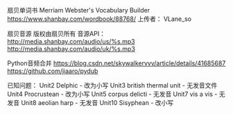 扇贝单词书 Merriam Webster's Vocabulary Builder
https://www.shanbay.com/wordbook/88768/
上传者： VLane_so

扇贝音源 
版权由扇贝所有
音源API：
http://media.shanbay.com/audio/us/%s.mp3
http://media.shanbay.com/audio/uk/%s.mp3

Python音频合并
https://blog.csdn.net/skywalkervvv/article/details/41685687
https://github.com/jiaaro/pydub

已知问题：
Unit2 Delphic - 改为小写
Unit3 british thermal unit - 无发音文件
Unit4 Procrustean	- 改为小写
Unit5 corpus delicti - 无发音
Unit7 vis a vis - 无发音
Unit8 aeolian harp - 无发音
Unit10 Sisyphean - 改小写


